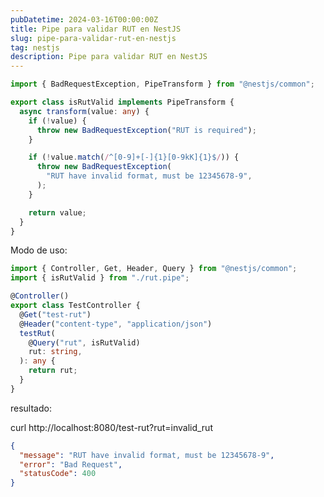 ```yaml
---
pubDatetime: 2024-03-16T00:00:00Z
title: Pipe para validar RUT en NestJS
slug: pipe-para-validar-rut-en-nestjs
tag: nestjs
description: Pipe para validar RUT en NestJS
---
```


```ts title="rut.pipe.ts"
import { BadRequestException, PipeTransform } from "@nestjs/common";

export class isRutValid implements PipeTransform {
  async transform(value: any) {
    if (!value) {
      throw new BadRequestException("RUT is required");
    }

    if (!value.match(/^[0-9]+[-]{1}[0-9kK]{1}$/)) {
      throw new BadRequestException(
        "RUT have invalid format, must be 12345678-9",
      );
    }

    return value;
  }
}
```

Modo de uso:

```ts title="test.controller.ts"
import { Controller, Get, Header, Query } from "@nestjs/common";
import { isRutValid } from "./rut.pipe";

@Controller()
export class TestController {
  @Get("test-rut")
  @Header("content-type", "application/json")
  testRut(
    @Query("rut", isRutValid)
    rut: string,
  ): any {
    return rut;
  }
}
```

resultado:

curl http://localhost:8080/test-rut?rut=invalid_rut

```json
{
  "message": "RUT have invalid format, must be 12345678-9",
  "error": "Bad Request",
  "statusCode": 400
}
```
